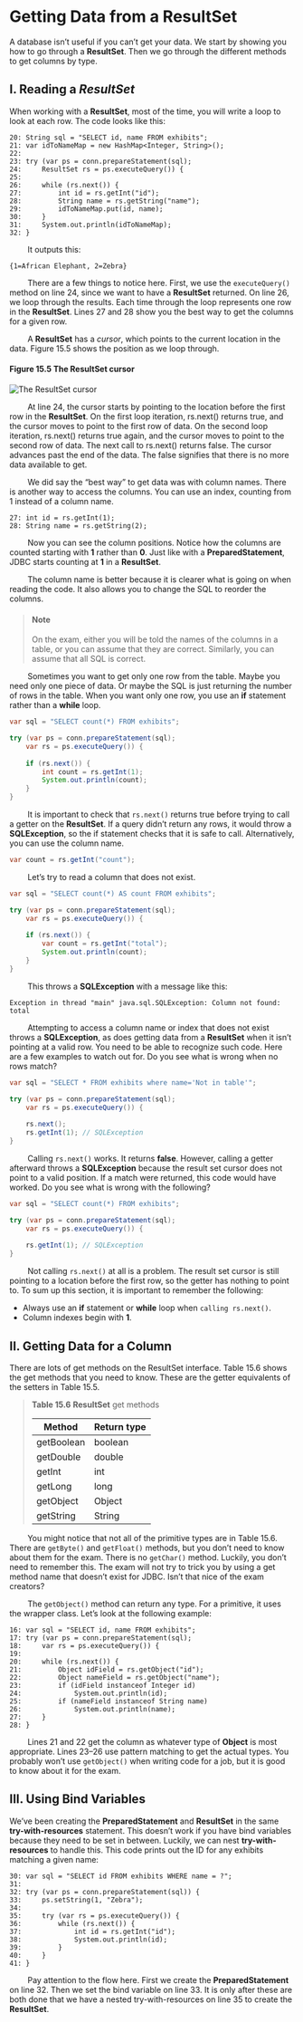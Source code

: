 # Getting Data from a ResultSet
A database isn’t useful if you can’t get your data. We start by showing you how to go
through a **ResultSet**. Then we go through the different methods to get columns by type.

## I. Reading a _ResultSet_

When working with a **ResultSet**, most of the time, you will write a loop to look at each row.
The code looks like this:

```
20: String sql = "SELECT id, name FROM exhibits";
21: var idToNameMap = new HashMap<Integer, String>();
22:
23: try (var ps = conn.prepareStatement(sql);
24:     ResultSet rs = ps.executeQuery()) {
25:
26:     while (rs.next()) {
27:         int id = rs.getInt("id");
28:         String name = rs.getString("name");
29:         idToNameMap.put(id, name);
30:     }
31:     System.out.println(idToNameMap);
32: }
```

&emsp;&emsp;
It outputs this:

```
{1=African Elephant, 2=Zebra}
```

&emsp;&emsp;
There are a few things to notice here. First, we use the `executeQuery()` method on line
24, since we want to have a **ResultSet** returned. On line 26, we loop through the results.
Each time through the loop represents one row in the **ResultSet**. Lines 27 and 28 show
you the best way to get the columns for a given row. <br />

&emsp;&emsp;
A **ResultSet** has a _cursor_, which points to the current location in the data. Figure 15.5
shows the position as we loop through.

#### **Figure 15.5** The **ResultSet** cursor
![The ResultSet cursor](../../images/chapter15/figure15.5.png "The ResultSet cursor")

&emsp;&emsp;
At line 24, the cursor starts by pointing to the location before the first row in the
**ResultSet**. On the first loop iteration, rs.next() returns true, and the cursor moves
to point to the first row of data. On the second loop iteration, rs.next() returns true
again, and the cursor moves to point to the second row of data. The next call to rs.next()
returns false. The cursor advances past the end of the data. The false signifies that there
is no more data available to get. <br />

&emsp;&emsp;
We did say the “best way” to get data was with column names. There is another way to
access the columns. You can use an index, counting from 1 instead of a column name.

```
27: int id = rs.getInt(1);
28: String name = rs.getString(2);
```

&emsp;&emsp;
Now you can see the column positions. Notice how the columns are counted starting
with **1** rather than **0**. Just like with a **PreparedStatement**, JDBC starts counting at **1** in a
**ResultSet**. <br />

&emsp;&emsp;
The column name is better because it is clearer what is going on when reading the code. It
also allows you to change the SQL to reorder the columns.

> #### Note
> On the exam, either you will be told the names of the columns in a table,
or you can assume that they are correct. Similarly, you can assume that
all SQL is correct.

&emsp;&emsp;
Sometimes you want to get only one row from the table. Maybe you need only one piece
of data. Or maybe the SQL is just returning the number of rows in the table. When you want
only one row, you use an **if** statement rather than a **while** loop.

```java
var sql = "SELECT count(*) FROM exhibits";

try (var ps = conn.prepareStatement(sql);
    var rs = ps.executeQuery()) {
    
    if (rs.next()) {
        int count = rs.getInt(1);
        System.out.println(count);
    }
}
```

&emsp;&emsp;
It is important to check that `rs.next()` returns true before trying to call a getter on the
**ResultSet**. If a query didn’t return any rows, it would throw a **SQLException**, so the if
statement checks that it is safe to call. Alternatively, you can use the column name.

```java
var count = rs.getInt("count");
```

&emsp;&emsp;
Let’s try to read a column that does not exist.


```java
var sql = "SELECT count(*) AS count FROM exhibits";

try (var ps = conn.prepareStatement(sql);
    var rs = ps.executeQuery()) {
    
    if (rs.next()) {
        var count = rs.getInt("total");
        System.out.println(count);
    }
}
```

&emsp;&emsp;
This throws a **SQLException** with a message like this:

```
Exception in thread "main" java.sql.SQLException: Column not found: total
```

&emsp;&emsp;
Attempting to access a column name or index that does not exist throws a
**SQLException**, as does getting data from a **ResultSet** when it isn’t pointing at a valid
row. You need to be able to recognize such code. Here are a few examples to watch out for.
Do you see what is wrong when no rows match?

```java
var sql = "SELECT * FROM exhibits where name='Not in table'";

try (var ps = conn.prepareStatement(sql);
    var rs = ps.executeQuery()) {
    
    rs.next();
    rs.getInt(1); // SQLException
}
```

&emsp;&emsp;
Calling `rs.next()` works. It returns **false**. However, calling a getter afterward throws
a **SQLException** because the result set cursor does not point to a valid position. If a match
were returned, this code would have worked. Do you see what is wrong with the following?

```java
var sql = "SELECT count(*) FROM exhibits";

try (var ps = conn.prepareStatement(sql);
    var rs = ps.executeQuery()) {
    
    rs.getInt(1); // SQLException
}
```

&emsp;&emsp;
Not calling `rs.next()` at all is a problem. The result set cursor is still pointing to a location 
before the first row, so the getter has nothing to point to.
To sum up this section, it is important to remember the following:
- Always use an **if** statement or **while** loop when `calling rs.next()`.
- Column indexes begin with **1**.

## II. Getting Data for a Column
There are lots of get methods on the ResultSet interface. Table 15.6 shows the get methods
that you need to know. These are the getter equivalents of the setters in Table 15.5.

> **Table 15.6** **ResultSet** get methods
> 
> |Method|Return type|
> |---|---|
> |getBoolean |boolean
> |getDouble |double
> |getInt |int
> |getLong |long
> |getObject |Object
> |getString |String

&emsp;&emsp;
You might notice that not all of the primitive types are in Table 15.6. There are
`getByte()` and `getFloat()` methods, but you don’t need to know about them for the
exam. There is no `getChar()` method. Luckily, you don’t need to remember this. The exam
will not try to trick you by using a get method name that doesn’t exist for JDBC. Isn’t that
nice of the exam creators? <br />

&emsp;&emsp;
The `getObject()` method can return any type. For a primitive, it uses the wrapper class.
Let’s look at the following example:

```
16: var sql = "SELECT id, name FROM exhibits";
17: try (var ps = conn.prepareStatement(sql);
18:     var rs = ps.executeQuery()) {
19:
20:     while (rs.next()) {
21:         Object idField = rs.getObject("id");
22:         Object nameField = rs.getObject("name");
23:         if (idField instanceof Integer id)
24:             System.out.println(id);
25:         if (nameField instanceof String name)
26:             System.out.println(name);
27:     }
28: }
```

&emsp;&emsp;
Lines 21 and 22 get the column as whatever type of **Object** is most appropriate. Lines
23–26 use pattern matching to get the actual types. You probably won’t use `getObject()`
when writing code for a job, but it is good to know about it for the exam.

## III. Using Bind Variables
We’ve been creating the **PreparedStatement** and **ResultSet** in the same **try-with-resources** 
statement. This doesn’t work if you have bind variables because they need to be set
in between. Luckily, we can nest **try-with-resources** to handle this. This code prints out the
ID for any exhibits matching a given name:

```
30: var sql = "SELECT id FROM exhibits WHERE name = ?";
31:
32: try (var ps = conn.prepareStatement(sql)) {
33:     ps.setString(1, "Zebra");
34:
35:     try (var rs = ps.executeQuery()) {
36:         while (rs.next()) {
37:             int id = rs.getInt("id");
38:             System.out.println(id);
39:         }
40:     }
41: }
```

&emsp;&emsp;
Pay attention to the flow here. First we create the **PreparedStatement** on line 32. Then
we set the bind variable on line 33. It is only after these are both done that we have a nested
try-with-resources on line 35 to create the **ResultSet**.
